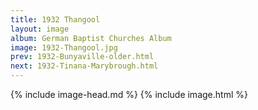 ```yaml
---
title: 1932 Thangool
layout: image
album: German Baptist Churches Album
image: 1932-Thangool.jpg
prev: 1932-Bunyaville-older.html
next: 1932-Tinana-Marybrough.html
---
```

{% include image-head.md %}
{% include image.html %}